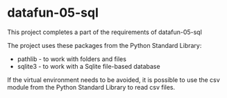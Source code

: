 # datafun-05-sql
This project completes a part of the requirements of datafun-05-sql

The project uses these packages from the Python Standard Library:

- pathlib - to work with folders and files
- sqlite3 - to work with a Sqlite file-based database

If the virtual environment needs to be avoided, it is possible to use the csv module from the Python Standard Library to read csv files.
